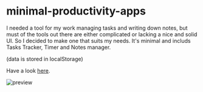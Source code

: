 # minimal-productivity-apps


I needed a tool for my work managing tasks and writing down notes, but must of the tools out there are either complicated or lacking a nice and solid UI. So I decided to make one that suits my needs. It's minimal and includs Tasks Tracker, Timer and Notes manager.

(data is stored in localStorage)

Have a look [here](https://saconway.github.io/minimal-productivity-apps/).

![preview](https://saconway.github.io/minimal-productivity-apps/preview.jpg)
